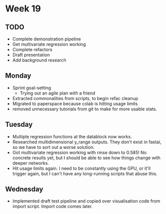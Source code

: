 # Week 19
## TODO
- Complete demonstration pipeline
- Get multivariate regression working
- Complete refactors
- Draft presentation
- Add background research 

## Monday
- Sprint goal-setting 
  - Trying out an agile plan with a friend
- Extracted commonalities from scripts, to begin refac cleanup 
- Migrated to paperspace because colab is hitting usage limits 
- removed unnecessary tutorials from git to make for more usable stats. 

## Tuesday
- Multiple regression functions at the datablock now works. 
- Researched multidimensional y\_range outputs. They don't exist in fastai, so we have to sort out a worse solution.
- Got multivariate regression working with rmse down to 0.585! No concrete results yet, but I should be able to see how things change with deeper networks. 
- Hit usage limits again. I need to be constantly using the GPU, or it'll trigger again, but I can't have any long-running scripts that abuse this.  

## Wednesday 
- Implemented draft test pipeline and copied over visualisation code from import script. Import code comes later.  
